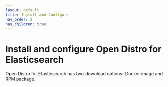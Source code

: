 ```yaml
---
layout: default
title: Install and Configure
nav_order: 2
has_children: true
---
```


# Install and configure Open Distro for Elasticsearch

Open Distro for Elasticsearch has two download options: Docker image and RPM package.
